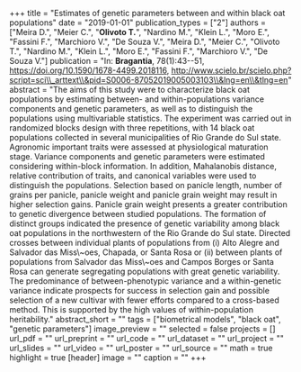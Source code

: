 +++
title = "Estimates of genetic parameters between and within black oat populations"
date = "2019-01-01"
publication_types = ["2"]
authors = ["Meira D.", "Meier C.", "**Olivoto T.**", "Nardino M.", "Klein L.", "Moro E.", "Fassini F.", "Marchioro V.", "De Souza V.", "Meira D.", "Meier C.", "Olivoto T.", "Nardino M.", "Klein L.", "Moro E.", "Fassini F.", "Marchioro V.", "De Souza V."]
publication = "In: **Bragantia**, 78(1):43--51, https://doi.org/10.1590/1678-4499.2018116, http://www.scielo.br/scielo.php?script=sci\\_arttext\\&pid=S0006-87052019005003103\\&lng=en\\&tlng=en"
abstract = "The aims of this study were to characterize black oat populations by estimating between- and within-populations variance components and genetic parameters, as well as to distinguish the populations using multivariable statistics. The experiment was carried out in randomized blocks design with three repetitions, with 14 black oat populations collected in several municipalities of Rio Grande do Sul state. Agronomic important traits were assessed at physiological maturation stage. Variance components and genetic parameters were estimated considering within-block information. In addition, Mahalanobis distance, relative contribution of traits, and canonical variables were used to distinguish the populations. Selection based on panicle length, number of grains per panicle, panicle weight and panicle grain weight may result in higher selection gains. Panicle grain weight presents a greater contribution to genetic divergence between studied populations. The formation of distinct groups indicated the presence of genetic variability among black oat populations in the northwestern of the Rio Grande do Sul state. Directed crosses between individual plants of populations from (i) Alto Alegre and Salvador das Miss\\~oes, Chapada, or Santa Rosa or (ii) between plants of populations from Salvador das Miss\\~oes and Campos Borges or Santa Rosa can generate segregating populations with great genetic variability. The predominance of between-phenotypic variance and a within-genetic variance indicate prospects for success in selection gain and possible selection of a new cultivar with fewer efforts compared to a cross-based method. This is supported by the high values of within-population heritability."
abstract_short = ""
tags = ["biometrical models", "black oat", "genetic parameters"]
image_preview = ""
selected = false
projects = []
url_pdf = ""
url_preprint = ""
url_code = ""
url_dataset = ""
url_project = ""
url_slides = ""
url_video = ""
url_poster = ""
url_source = ""
math = true
highlight = true
[header]
image = ""
caption = ""
+++
